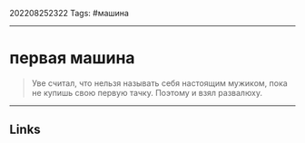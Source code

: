 
202208252322
Tags: #машина

---

# первая машина
> Уве считал, что нельзя называть себя настоящим мужиком, пока не купишь свою первую тачку. Поэтому и взял развалюху.

---
## Links